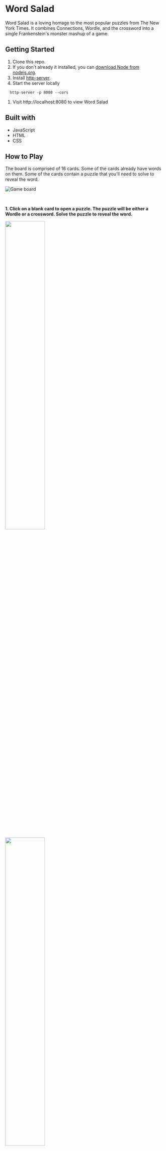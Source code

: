 # Word Salad

Word Salad is a loving homage to the most popular puzzles from The New York Times. It combines Connections, Wordle, and the crossword into a single Frankenstein's monster mashup of a game.

## Getting Started

1. Clone this repo.
2. If you don't already it installed, you can [download Node from nodejs.org](https://nodejs.org/en/download/package-manager).
3. Install [http-server](https://www.npmjs.com/package/http-server).
1. Start the server locally
```
  http-server -p 8080 --cors
```
1. Visit http://localhost:8080 to view Word Salad

## Built with

* JavaScript
* HTML
* CSS

## How to Play

The board is comprised of 16 cards. Some of the cards already have words on them. Some of the cards contain a puzzle that you'll need to solve to reveal the word.

![Game board](/images/screenshots/game_board.png)

<br>

**1. Click on a blank card to open a puzzle. The puzzle will be either a Wordle or a crossword. Solve the puzzle to reveal the word.**

<img src="images/screenshots/wordle_solved.png" width="50%">

<img src="images/screenshots/crossword_solved.png" width="50%">  

<br>

**2. After all the words have been revealed, select a group of four cards that have something in common.**

![Game board](/images/screenshots/selected_cards.png)

<br>

**3. If you select the correct group of cards, a category will be revealed.**

![Game board](/images/screenshots/one_category_solved.png)

<br>

**4. Continue selecting groups of four cards until you've found all the categories.**

![Game board](/images/screenshots/all_categories_solved.png)

## Features
### Connections
**Solving puzzles**
* After you solve a puzzle, the word will appear on the card in black text.
* If you don't solve the puzzle, the word will appear on the card in red text.

**Selecting cards**
* You can only select four cards at a time.
* You can't guess the same set of cards twice.
* You can make up to three incorrect attempts to guess all the categories.

---

### Wordle
* When you submit a word, tile colors change to show you how close you are to getting the correct word.
  * Green - The letter is in the correct position
  * Yellow - The word contains that letter but it is in the incorrect position
  * Gray - The word does not contain that letter
* You can't guess the same word twice.
* The word you submit must be in the Wordle dictionary.

---

### Crossword
* You can't guess the same word twice.
* You have four chances to guess a word.

## Potential Roadmap

- [ ] Game summary that shows number of Wordles, Crosswords, and Connections solved
- [ ] More robust Crossword
  - [ ] After each guess, show the letters that are correct
- [ ] After the connections game has been played, the board flips over and turns into different puzzles:
  - [ ] Sudoku
  - [ ] Spelling Bee
  - [ ] Strands
- [ ] User can close an incomplete puzzle and continue solving it
- [ ] More robust animations
- [ ] Game data is stored in database
- [ ] Track usage data

## Answer Key

```
GAME 1

CORE: [HEART (wordle), CRUX (crossword clue: "Gist"), ESSENCE, SUBSTANCE]

COMPLICATED: [MESSY (wordle), BAROQUE (crossword clue: "Music style popularized by Bach"), COMPLEX, ELABORATE]

SYMBOLS USED IN MAKING LISTS: [ARROW (wordle), BULLET (crossword clue: "Muggsy Bogues or Manute Bol, once), CHECKBOX, HYPHEN]

WHAT 'CROSS' MIGHT MEAN: [ANGRY (wordle), CRUCIFIX (crossword clue: "One of those 'T' necklaces, maybe"), BETRAY, HYBRID]
```
```
LATIN WORDS: [CARPE (wordle), QUID (crossword clue: "A pound across the pond, perhaps"), ERGO, VOX]

PACK (AWAY) FOR FUTURE USE: [STORE (wordle), SQUIRREL (crossword clue: "________ Nut Zippers"), STASH, STOW]

________ GAME: [SQUID (wordle), ARCADE (crossword clue: "where you might find Ms. Pac-Man"), BLAME, NUMBERS]

ADJECTIVES FOR ASSETS: [TOXIC (wordle), FROZEN (crossword clue: "Ice cold"), FIXED, LIQUID]
```
```
HIGHLY SKILLED: [ADEPT (wordle), ACE (crossword clue: "Part of a winning pair in blackjack"), MAESTRO, HOTSHOT]

KINDS OF CAKE: [POUND (wordle), CRUMB (crossword clue: "The soft part of bread"), MARBLE, BIRTHDAY]

TANGIBLE: [SOLID (wordle), MATERIAL (crossword clue: "Half of a moniker for Madonna"), CONCRETE, REAL]

THINGS YOU CAN THROW IN METAPHORS: [PARTY (wordle), WRENCH (crossword clue: "To pull or twist"), CURVEBALL, TANTRUM]
```
